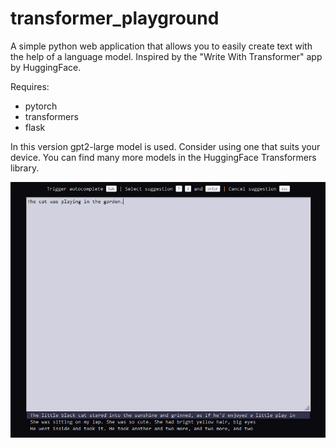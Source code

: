 # transformer_playground
A simple python web application that allows you to easily create text with the help of a language model. Inspired by the "Write With Transformer" app by HuggingFace.

Requires:
  - pytorch
  - transformers
  - flask
  
In this version gpt2-large model is used. Consider using one that suits your device. You can find many more models in the HuggingFace Transformers library.

![alt text](https://github.com/paw3u/transformer_playground/blob/main/example.png?raw=true)
